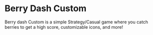 # Berry Dash Custom

Berry dash Custom is a simple Strategy/Casual game where you catch berries to get a high score, customizable icons, and more!
